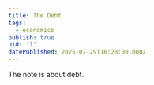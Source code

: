 ```yaml
---
title: The Debt
tags:
  - economics
publish: true
uid: '1'
datePublished: 2025-07-29T16:28:00.000Z
---
```


The note is about debt.





